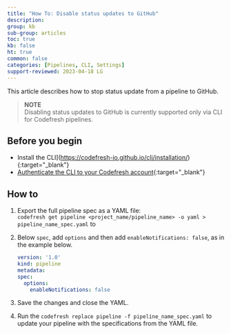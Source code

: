```yaml
---
title: "How To: Disable status updates to GitHub"
description: 
group: kb
sub-group: articles
toc: true
kb: false
ht: true
common: false
categories: [Pipelines, CLI, Settings]
support-reviewed: 2023-04-18 LG
---
```




This article describes how to stop status update from a pipeline to GitHub.

>**NOTE**  
Disabling status updates to GitHub is currently supported only via CLI for Codefresh pipelines.

## Before you begin 

* Install the CLI](https://codefresh-io.github.io/cli/installation/){:target="\_blank"}
* [Authenticate the CLI to your Codefresh account](https://codefresh-io.github.io/cli/authentication/){:target="\_blank"}

## How to

1. Export the full pipeline spec as a YAML file:  
   `codefresh get pipeline <project_name/pipeline_name> -o yaml > pipeline_name_spec.yaml` to
1. Below `spec`, add `options` and then add  `enableNotifications: false`, as in the example below.

    ```yaml
    version: '1.0'
    kind: pipeline
    metadata:
    spec:
      options:
        enableNotifications: false
    ```
1. Save the changes and close the YAML. 
5. Run the `codefresh replace pipeline -f pipeline_name_spec.yaml` to update your pipeline with the specifications from the YAML file.
